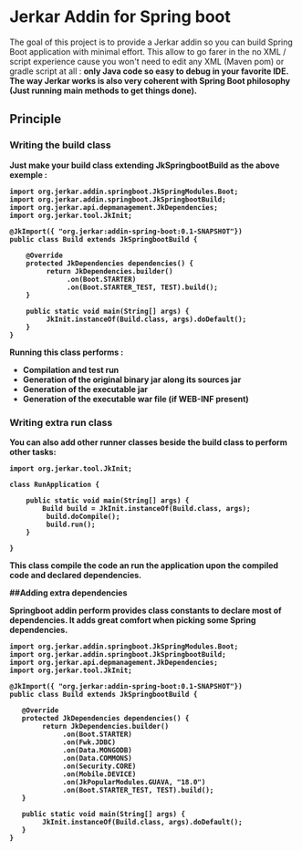 # Jerkar Addin for Spring boot

The goal of this project is to provide a Jerkar addin so you can build Spring Boot application with minimal effort.
This allow to go farer in the no XML / script experience cause you won't need to edit any XML (Maven pom) or gradle script at all : <strong>only Java code</code> so easy to debug in your favorite IDE.
The way Jerkar works is also very coherent with Spring Boot philosophy (Just running main methods to get things done).

## Principle

### Writing the build class

Just make your build class extending JkSpringbootBuild as the above exemple :

```
import org.jerkar.addin.springboot.JkSpringModules.Boot;
import org.jerkar.addin.springboot.JkSpringbootBuild;
import org.jerkar.api.depmanagement.JkDependencies;
import org.jerkar.tool.JkInit;

@JkImport({ "org.jerkar:addin-spring-boot:0.1-SNAPSHOT"})
public class Build extends JkSpringbootBuild {

    @Override
    protected JkDependencies dependencies() {
	     return JkDependencies.builder()
		      .on(Boot.STARTER)
		      .on(Boot.STARTER_TEST, TEST).build();
    }
    
    public static void main(String[] args) {
	     JkInit.instanceOf(Build.class, args).doDefault();
    }
}
```

Running this class performs :

* Compilation and test run
* Generation of the original binary jar along its sources jar
* Generation of the executable jar
* Generation of the executable war file (if WEB-INF present)


### Writing extra run class

You can also add other runner classes beside the build class to perform other tasks: 

```
import org.jerkar.tool.JkInit;

class RunApplication {

    public static void main(String[] args) {
        Build build = JkInit.instanceOf(Build.class, args);
	     build.doCompile();
	     build.run();
    }

}
```

 This class compile the code an run the application upon the compiled code and declared dependencies.
 
 ##Adding extra dependencies
 
 Springboot addin perform provides class constants to declare most of dependencies. 
 It adds great comfort when picking some Spring dependencies.
 
 
 ```
import org.jerkar.addin.springboot.JkSpringModules.Boot;
import org.jerkar.addin.springboot.JkSpringbootBuild;
import org.jerkar.api.depmanagement.JkDependencies;
import org.jerkar.tool.JkInit;

@JkImport({ "org.jerkar:addin-spring-boot:0.1-SNAPSHOT"})
public class Build extends JkSpringbootBuild {

    @Override
    protected JkDependencies dependencies() {
	     return JkDependencies.builder()
		      .on(Boot.STARTER)
		      .on(Fwk.JDBC)
		      .on(Data.MONGODB)
		      .on(Data.COMMONS)
		      .on(Security.CORE)
		      .on(Mobile.DEVICE)
		      .on(JkPopularModules.GUAVA, "18.0")
		      .on(Boot.STARTER_TEST, TEST).build();
    }
    
    public static void main(String[] args) {
	     JkInit.instanceOf(Build.class, args).doDefault();
    }
}
```

